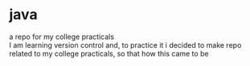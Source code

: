 # java
a repo for my college practicals <br>
I am learning version control and, to practice it i decided to make repo related to my college practicals, so that how this came to be